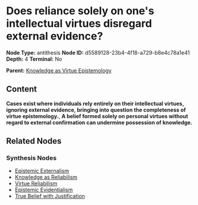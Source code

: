 # Does reliance solely on one's intellectual virtues disregard external evidence?

**Node Type:** antithesis
**Node ID:** d5589128-23b4-4f18-a729-b8e4c78a1e41
**Depth:** 4
**Terminal:** No

**Parent:** [Knowledge as Virtue Epistemology](knowledge-as-virtue-epistemology-synthesis-7b8898d4-42ea-4f45-93a4-b600fd99d688.md)

## Content

**Cases exist where individuals rely entirely on their intellectual virtues, ignoring external evidence, bringing into question the completeness of virtue epistemology.**, **A belief formed solely on personal virtues without regard to external confirmation can undermine possession of knowledge.**

## Related Nodes

### Synthesis Nodes

- [Epistemic Externalism](epistemic-externalism-synthesis-dc9a54f4-cb32-4c77-8455-508ad0c68cef.md)
- [Knowledge as Reliabilism](knowledge-as-reliabilism-synthesis-39d84238-83e6-45b1-b702-df2316de32eb.md)
- [Virtue Reliabilism](virtue-reliabilism-synthesis-47cf748f-a2d4-4a98-9de9-2620c1f08d74.md)
- [Epistemic Evidentialism](epistemic-evidentialism-synthesis-e317349e-12aa-427d-b719-e0ff842e439c.md)
- [True Belief with Justification](true-belief-with-justification-synthesis-a07bec44-c2f1-416d-a0fe-d73516739d0f.md)
